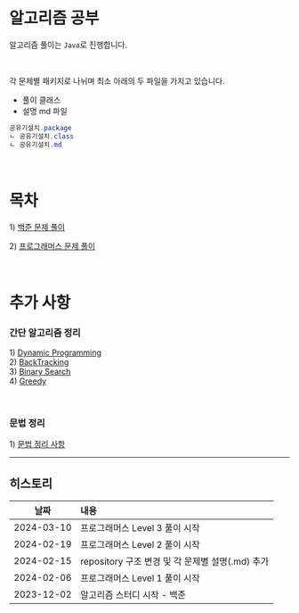 # 알고리즘 공부
알고리즘 풀이는 `Java`로 진행합니다.  

<br>

각 문제별 패키지로 나뉘며 최소 아래의 두 파일을 가지고 있습니다.

- 풀이 클래스  
- 설명 md 파일 

```java
공유기설치.package
ㄴ 공유기설치.class
ㄴ 공유기설치.md
```

<br>
  
# 목차
1\) [백준 문제 풀이](./baekjoon/baekjoon.md)  
  
2\) [프로그래머스 문제 풀이](./programmers/programmers.md)

<br>

# 추가 사항

### 간단 알고리즘 정리
1\) [Dynamic Programming](./baekjoon/dp/DP.md)  
2\) [BackTracking](./baekjoon/backtracking/BT.md)  
3\) [Binary Search](./baekjoon/binarysearch/binarysearch.md)  
4\) [Greedy](./baekjoon/greedy/greedy.md)  

<br>

### 문법 정리
1\) [문법 정리 사항](comment.md)

<hr>

## 히스토리

|     날짜     | 내용                                  |
|:----------:|:------------------------------------|
| 2024-03-10 | 프로그래머스 Level 3 풀이 시작                |
| 2024-02-19 | 프로그래머스 Level 2 풀이 시작                |
| 2024-02-15 | repository 구조 변경 및 각 문제별 설명(.md) 추가 |
| 2024-02-06 | 프로그래머스 Level 1 풀이 시작                |
| 2023-12-02 | 알고리즘 스터디 시작 - 백준                    |
